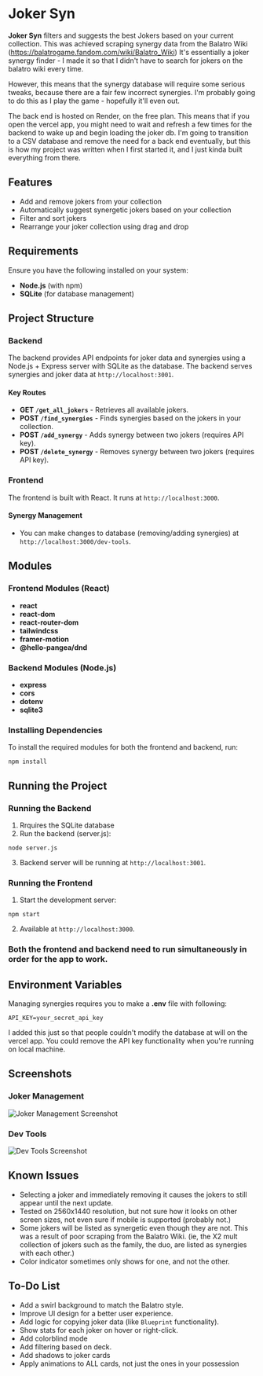 # Joker Syn
**Joker Syn** filters and suggests the best Jokers based on your current collection. This was achieved scraping synergy data from the Balatro Wiki (https://balatrogame.fandom.com/wiki/Balatro_Wiki)
It's essentially a joker synergy finder - I made it so that I didn't have to search for jokers on the balatro wiki every time.

However, this means that the synergy database will require some serious tweaks, because there are a fair few incorrect synergies. I'm probably going to do this as I play the game - hopefully it'll even out.

The back end is hosted on Render, on the free plan. This means that if you open the vercel app, you might need to wait and refresh a few times for the backend to wake up and begin loading the joker db. I'm going to transition to a CSV database and remove the need for a back end eventually, but this is how my project was written when I first started it, and I just kinda built everything from there.

## Features
- Add and remove jokers from your collection
- Automatically suggest synergetic jokers based on your collection
- Filter and sort jokers
- Rearrange your joker collection using drag and drop

## Requirements
Ensure you have the following installed on your system:
- **Node.js** (with npm)
- **SQLite** (for database management)

## Project Structure

### Backend
The backend provides API endpoints for joker data and synergies using a Node.js + Express server with SQLite as the database. The backend serves synergies and joker data at `http://localhost:3001`.

#### Key Routes
- **GET `/get_all_jokers`** - Retrieves all available jokers.
- **POST `/find_synergies`** - Finds synergies based on the jokers in your collection.
- **POST `/add_synergy`** - Adds synergy between two jokers (requires API key).
- **POST `/delete_synergy`** - Removes synergy between two jokers (requires API key).

### Frontend
The frontend is built with React. It runs at `http://localhost:3000`.

#### Synergy Management
- You can make changes to database (removing/adding synergies) at `http://localhost:3000/dev-tools`.

## Modules

### Frontend Modules (React)
- **react**
- **react-dom**
- **react-router-dom**
- **tailwindcss**
- **framer-motion**
- **@hello-pangea/dnd**

### Backend Modules (Node.js)
- **express**
- **cors**
- **dotenv**
- **sqlite3**

### Installing Dependencies
To install the required modules for both the frontend and backend, run:

`npm install`


## Running the Project

### Running the Backend
1. Rrquires the SQLite database
2. Run the backend (server.js):

`node server.js`

3. Backend server will be running at `http://localhost:3001`.

### Running the Frontend
1. Start the development server:

`npm start`

2. Available at `http://localhost:3000`.

### Both the frontend and backend need to run simultaneously in order for the app to work.

## Environment Variables
Managing synergies requires you to make a **.env** file with following:

`API_KEY=your_secret_api_key`

I added this just so that people couldn't modify the database at will on the vercel app. You could remove the API key functionality when you're running on local machine.

## Screenshots
### Joker Management
![Joker Management Screenshot](https://github.com/user-attachments/assets/bbb96d27-1cb2-4955-bfbe-fd4b7815d217)

### Dev Tools
![Dev Tools Screenshot](https://github.com/user-attachments/assets/e7965ef5-0805-4133-8ad5-f4a6808c1055)

## Known Issues
- Selecting a joker and immediately removing it causes the jokers to still appear until the next update.
- Tested on 2560x1440 resolution, but not sure how it looks on other screen sizes, not even sure if mobile is supported (probably not.)
- Some jokers will be listed as synergetic even though they are not. This was a result of poor scraping from the Balatro Wiki. (ie, the X2 mult collection of jokers such as the family, the duo, are listed as synergies with each other.)
- Color indicator sometimes only shows for one, and not the other.

## To-Do List
- Add a swirl background to match the Balatro style.
- Improve UI design for a better user experience.
- Add logic for copying joker data (like `Blueprint` functionality).
- Show stats for each joker on hover or right-click.
- Add colorblind mode
- Add filtering based on deck.
- Add shadows to joker cards
- Apply animations to ALL cards, not just the ones in your possession
